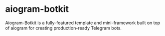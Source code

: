 # aiogram-botkit
Aiogram-Botkit is a fully-featured template and mini-framework built on top of aiogram for creating production-ready Telegram bots.
